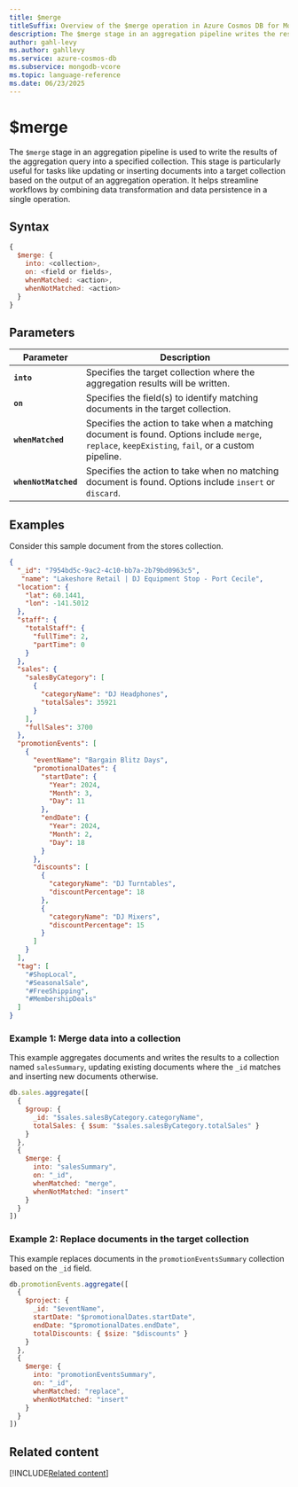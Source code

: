 ```yaml
---
title: $merge
titleSuffix: Overview of the $merge operation in Azure Cosmos DB for MongoDB (vCore)
description: The $merge stage in an aggregation pipeline writes the results of the aggregation to a specified collection.
author: gahl-levy
ms.author: gahllevy
ms.service: azure-cosmos-db
ms.subservice: mongodb-vcore
ms.topic: language-reference
ms.date: 06/23/2025
---
```


# $merge
The `$merge` stage in an aggregation pipeline is used to write the results of the aggregation query into a specified collection. This stage is particularly useful for tasks like updating or inserting documents into a target collection based on the output of an aggregation operation. It helps streamline workflows by combining data transformation and data persistence in a single operation.

## Syntax
```javascript
{
  $merge: {
    into: <collection>,
    on: <field or fields>,
    whenMatched: <action>,
    whenNotMatched: <action>
  }
}
```

## Parameters  
| Parameter | Description |
| --- | --- |
| **`into`** | Specifies the target collection where the aggregation results will be written. |
| **`on`** | Specifies the field(s) to identify matching documents in the target collection. |
| **`whenMatched`** | Specifies the action to take when a matching document is found. Options include `merge`, `replace`, `keepExisting`, `fail`, or a custom pipeline. |
| **`whenNotMatched`** | Specifies the action to take when no matching document is found. Options include `insert` or `discard`. |

## Examples

Consider this sample document from the stores collection.

```json
{
  "_id": "7954bd5c-9ac2-4c10-bb7a-2b79bd0963c5",
   "name": "Lakeshore Retail | DJ Equipment Stop - Port Cecile",
  "location": {
    "lat": 60.1441,
    "lon": -141.5012
  },
  "staff": {
    "totalStaff": {
      "fullTime": 2,
      "partTime": 0
    }
  },
  "sales": {
    "salesByCategory": [
      {
        "categoryName": "DJ Headphones",
        "totalSales": 35921
      }
    ],
    "fullSales": 3700
  },
  "promotionEvents": [
    {
      "eventName": "Bargain Blitz Days",
      "promotionalDates": {
        "startDate": {
          "Year": 2024,
          "Month": 3,
          "Day": 11
        },
        "endDate": {
          "Year": 2024,
          "Month": 2,
          "Day": 18
        }
      },
      "discounts": [
        {
          "categoryName": "DJ Turntables",
          "discountPercentage": 18
        },
        {
          "categoryName": "DJ Mixers",
          "discountPercentage": 15
        }
      ]
    }
  ],
  "tag": [
    "#ShopLocal",
    "#SeasonalSale",
    "#FreeShipping",
    "#MembershipDeals"
  ]
}
```

### Example 1: Merge data into a collection
This example aggregates documents and writes the results to a collection named `salesSummary`, updating existing documents where the `_id` matches and inserting new documents otherwise.

```javascript
db.sales.aggregate([
  {
    $group: {
      _id: "$sales.salesByCategory.categoryName",
      totalSales: { $sum: "$sales.salesByCategory.totalSales" }
    }
  },
  {
    $merge: {
      into: "salesSummary",
      on: "_id",
      whenMatched: "merge",
      whenNotMatched: "insert"
    }
  }
])
```

### Example 2: Replace documents in the target collection

This example replaces documents in the `promotionEventsSummary` collection based on the `_id` field.

```javascript
db.promotionEvents.aggregate([
  {
    $project: {
      _id: "$eventName",
      startDate: "$promotionalDates.startDate",
      endDate: "$promotionalDates.endDate",
      totalDiscounts: { $size: "$discounts" }
    }
  },
  {
    $merge: {
      into: "promotionEventsSummary",
      on: "_id",
      whenMatched: "replace",
      whenNotMatched: "insert"
    }
  }
])
```

## Related content
[!INCLUDE[Related content](../includes/related-content.md)]
